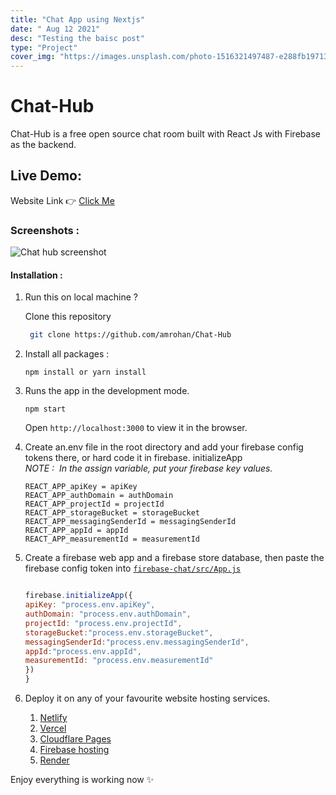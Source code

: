 ```yaml
---
title: "Chat App using Nextjs"
date: " Aug 12 2021"
desc: "Testing the baisc post"
type: "Project"
cover_img: "https://images.unsplash.com/photo-1516321497487-e288fb19713f?ixid=MnwxMjA3fDB8MHxzZWFyY2h8MjJ8fGNoYXR8ZW58MHx8MHx8&ixlib=rb-1.2.1&auto=format&fit=crop&w=500&q=60"
---
```


# Chat-Hub

Chat-Hub is a free open source chat room built with React Js with Firebase as the backend.

## Live Demo:

Website Link 👉 [Click Me](https://chat-hub.rohan.ml)

### Screenshots :

![Chat hub screenshot](?Images/chathub.webp)

#### Installation :

1. Run this on local machine ?

   Clone this repository

   ```bash
    git clone https://github.com/amrohan/Chat-Hub
   ```

2. Install all packages :

   `npm install or yarn install`

3. Runs the app in the development mode.

   `npm start`

   Open `http://localhost:3000` to view it in the browser.

4. Create an.env file in the root directory and add your firebase config tokens there, or hard code it in firebase. initializeApp <br/>
   _NOTE :&nbsp; In the assign variable, put your firebase key values._

   ```
   REACT_APP_apiKey = apiKey
   REACT_APP_authDomain = authDomain
   REACT_APP_projectId = projectId
   REACT_APP_storageBucket = storageBucket
   REACT_APP_messagingSenderId = messagingSenderId
   REACT_APP_appId = appId
   REACT_APP_measurementId = measurementId
   ```

5. Create a firebase web app and a firebase store database, then paste the firebase config token into [`firebase-chat/src/App.js`](src/App.js#L12)

   ```js

   firebase.initializeApp({
   apiKey: "process.env.apiKey",
   authDomain: "process.env.authDomain",
   projectId: "process.env.projectId",
   storageBucket:"process.env.storageBucket",
   messagingSenderId:"process.env.messagingSenderId",
   appId:"process.env.appId",
   measurementId: "process.env.measurementId"
   })
   }
   ```

6. Deploy it on any of your favourite website hosting services.
   1. [Netlify](https://netlify.com)
   2. [Vercel](https://vercel.com)
   3. [Cloudflare Pages](https://pages.cloudflare.com/)
   4. [Firebase hosting](https://firebase.google.com/)
   5. [Render](https://render.com/)

Enjoy everything is working now ✨
